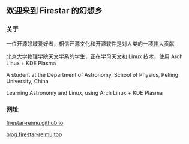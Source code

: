 ## **欢迎来到 Firestar 的幻想乡**

### **关于**

一位开源领域爱好者，相信开源文化和开源软件是对人类的一项伟大贡献

北京大学物理学院天文学系的学生，正在学习天文和 Linux 技术，使用 Arch Linux + KDE Plasma

A student at the Department of Astronomy, School of Physics, Peking University, China

Learning Astronomy and Linux, using Arch Linux + KDE Plasma

### **网址**

[firestar-reimu.github.io](https://firestar-reimu.github.io)

[blog.firestar-reimu.top](https://blog.firestar-reimu.top)
